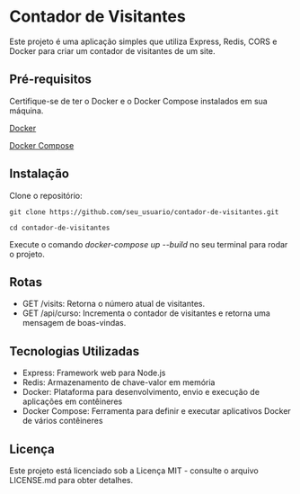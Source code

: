 # Contador de Visitantes

Este projeto é uma aplicação simples que utiliza Express, Redis, CORS e Docker para criar um contador de visitantes de um site.

## Pré-requisitos


Certifique-se de ter o Docker e o Docker Compose instalados em sua máquina.

[Docker](https://docs.docker.com/get-docker/)

[Docker Compose](https://docs.docker.com/compose/install/)

## Instalação

Clone o repositório:

```
git clone https://github.com/seu_usuario/contador-de-visitantes.git

cd contador-de-visitantes
```

Execute o comando *docker-compose up --build* no seu terminal para rodar o projeto.

## Rotas

* GET /visits: Retorna o número atual de visitantes.
* GET /api/curso: Incrementa o contador de visitantes e retorna uma mensagem de boas-vindas.

## Tecnologias Utilizadas

* Express: Framework web para Node.js
* Redis: Armazenamento de chave-valor em memória
* Docker: Plataforma para desenvolvimento, envio e execução de   aplicações em contêineres
* Docker Compose: Ferramenta para definir e executar aplicativos Docker de vários contêineres

## Licença
Este projeto está licenciado sob a Licença MIT - consulte o arquivo LICENSE.md para obter detalhes.


